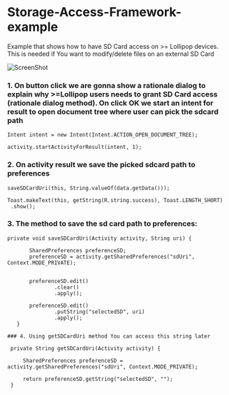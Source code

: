 # Storage-Access-Framework-example
Example that shows how to have SD Card access on >= Lollipop devices. This is needed if You want to modify/delete files on an external SD Card

![ScreenShot](https://github.com/enricocid/Storage-Access-Framework-example/blob/master/layout-2017-06-25-150239.png)


### 1. On button click we are gonna show a rationale dialog to explain why >=Lollipop users needs to grant SD Card access (rationale dialog method). On click OK we start an intent for result to open document tree where user can pick the sdcard path

```
Intent intent = new Intent(Intent.ACTION_OPEN_DOCUMENT_TREE);

activity.startActivityForResult(intent, 1);
```

### 2. On activity result we save the picked sdcard path to preferences

```
saveSDCardUri(this, String.valueOf(data.getData()));

Toast.makeText(this, getString(R.string.success), Toast.LENGTH_SHORT)
 .show();
 ```
 
 ### 3. The method to save the sd card path to preferences:
 
 ```
 private void saveSDCardUri(Activity activity, String uri) {

        SharedPreferences preferenceSD;
        preferenceSD = activity.getSharedPreferences("sdUri", Context.MODE_PRIVATE);


        preferenceSD.edit()
                .clear()
                .apply();

        preferenceSD.edit()
                .putString("selectedSD", uri)
                .apply();
    }
```
    
    ### 4. Using getSDCardUri method You can access this string later
   
   ```
    private String getSDCardUri(Activity activity) {

        SharedPreferences preferenceSD = activity.getSharedPreferences("sdUri", Context.MODE_PRIVATE);

        return preferenceSD.getString("selectedSD", "");
    }
  ```
